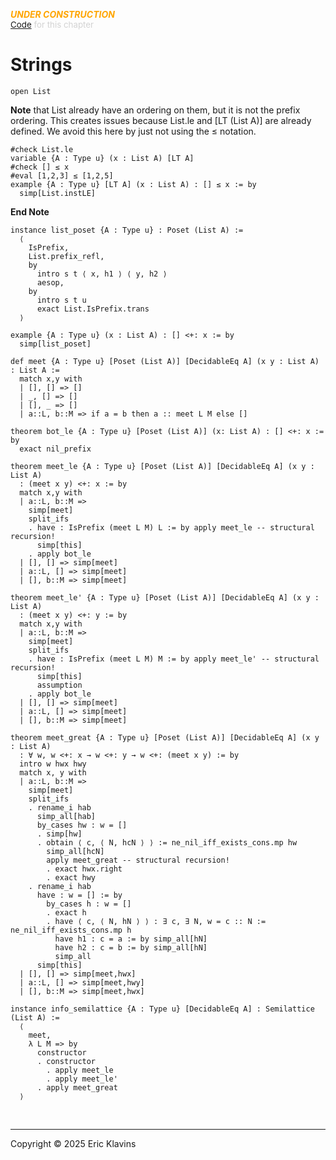 
<div style='display:none'>
--  Copyright (C) 2025  Eric Klavins
--
--  This program is free software: you can redistribute it and/or modify
--  it under the terms of the GNU General Public License as published by
--  the Free Software Foundation, either version 3 of the License, or
--  (at your option) any later version.   
</div>

<span style='color: orange'>***UNDER CONSTRUCTION***</span><br>
<span style='color: lightgray; font-size: 10pt'><a href='https://github.com/klavins/LeanBook/blob/main/main/../LeanBook/Chapters/Ordering/Strings.lean'>Code</a> for this chapter</span>
 # Strings 
```lean
open List
```
 **Note** that List already have an ordering on them, but it is not the prefix ordering.
   This creates issues because List.le and [LT (List A)] are already defined. We avoid this
   here by just not using the ≤ notation.  
```lean
#check List.le
variable {A : Type u} (x : List A) [LT A]
#check [] ≤ x
#eval [1,2,3] ≤ [1,2,5]
example {A : Type u} [LT A] (x : List A) : [] ≤ x := by
  simp[List.instLE]
```
 **End Note** 
```lean
instance list_poset {A : Type u} : Poset (List A) :=
  ⟨
    IsPrefix,
    List.prefix_refl,
    by
      intro s t ⟨ x, h1 ⟩ ⟨ y, h2 ⟩
      aesop,
    by
      intro s t u
      exact List.IsPrefix.trans
  ⟩

example {A : Type u} (x : List A) : [] <+: x := by
  simp[list_poset]

def meet {A : Type u} [Poset (List A)] [DecidableEq A] (x y : List A) : List A :=
  match x,y with
  | [], [] => []
  | _, [] => []
  | [], _ => []
  | a::L, b::M => if a = b then a :: meet L M else []

theorem bot_le {A : Type u} [Poset (List A)] (x: List A) : [] <+: x := by
  exact nil_prefix

theorem meet_le {A : Type u} [Poset (List A)] [DecidableEq A] (x y : List A)
  : (meet x y) <+: x := by
  match x,y with
  | a::L, b::M =>
    simp[meet]
    split_ifs
    . have : IsPrefix (meet L M) L := by apply meet_le -- structural recursion!
      simp[this]
    . apply bot_le
  | [], [] => simp[meet]
  | a::L, [] => simp[meet]
  | [], b::M => simp[meet]

theorem meet_le' {A : Type u} [Poset (List A)] [DecidableEq A] (x y : List A)
  : (meet x y) <+: y := by
  match x,y with
  | a::L, b::M =>
    simp[meet]
    split_ifs
    . have : IsPrefix (meet L M) M := by apply meet_le' -- structural recursion!
      simp[this]
      assumption
    . apply bot_le
  | [], [] => simp[meet]
  | a::L, [] => simp[meet]
  | [], b::M => simp[meet]

theorem meet_great {A : Type u} [Poset (List A)] [DecidableEq A] (x y : List A)
  : ∀ w, w <+: x → w <+: y → w <+: (meet x y) := by
  intro w hwx hwy
  match x, y with
  | a::L, b::M =>
    simp[meet]
    split_ifs
    . rename_i hab
      simp_all[hab]
      by_cases hw : w = []
      . simp[hw]
      . obtain ⟨ c, ⟨ N, hcN ⟩ ⟩ := ne_nil_iff_exists_cons.mp hw
        simp_all[hcN]
        apply meet_great -- structural recursion!
        . exact hwx.right
        . exact hwy
    . rename_i hab
      have : w = [] := by
        by_cases h : w = []
        . exact h
        . have ⟨ c, ⟨ N, hN ⟩ ⟩ : ∃ c, ∃ N, w = c :: N := ne_nil_iff_exists_cons.mp h
          have h1 : c = a := by simp_all[hN]
          have h2 : c = b := by simp_all[hN]
          simp_all
      simp[this]
  | [], [] => simp[meet,hwx]
  | a::L, [] => simp[meet,hwy]
  | [], b::M => simp[meet,hwx]

instance info_semilattice {A : Type u} [DecidableEq A] : Semilattice (List A) :=
  ⟨
    meet,
    λ L M => by
      constructor
      . constructor
        . apply meet_le
        . apply meet_le'
      . apply meet_great
  ⟩
```

<div style='height=50px'>&nbsp;</div><hr>
Copyright © 2025 Eric Klavins
